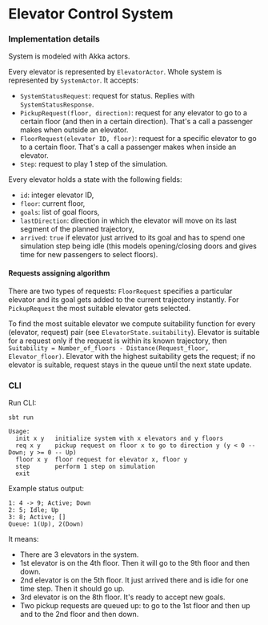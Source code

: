 # Elevator Control System


### Implementation details

System is modeled with Akka actors.

Every elevator is represented by `ElevatorActor`. Whole system is represented by `SystemActor`. 
It accepts:
- `SystemStatusRequest`: request for status. Replies with `SystemStatusResponse`.
- `PickupRequest(floor, direction)`: request for any elevator to go to a certain floor (and then
 in a certain direction). That's a call a passenger makes when outside an elevator.
- `FloorRequest(elevator ID, floor)`: request for a specific elevator to go to a certain floor. 
That's a call a passenger makes when inside an elevator.
- `Step`: request to play 1 step of the simulation.

Every elevator holds a state with the following fields:
- `id`: integer elevator ID,
- `floor`: current floor,
- `goals`: list of goal floors,
- `lastDirection`: direction in which the elevator will move on its last segment of the planned 
trajectory,
- `arrived`: `true` if elevator just arrived to its goal and has to spend one simulation step 
being idle (this models opening/closing doors and gives time for new passengers to select floors).

#### Requests assigning algorithm
 
There are two types of requests: `FloorRequest` specifies a particular elevator and its goal 
gets added to the current trajectory instantly. For `PickupRequest` the most suitable elevator 
gets selected.

To find the most suitable elevator we compute suitability function for every (elevator, 
request) pair (see `ElevatorState.suitability`). Elevator is suitable for a request only if the 
request is within its known trajectory, then 
`Suitability = Number_of_floors - Distance(Request_floor, Elevator_floor)`. Elevator with the 
 highest suitability gets the request; if no elevator is suitable, request stays in the queue 
 until the next state update.


### CLI

Run CLI:
```
sbt run
```

```
Usage:
  init x y   initialize system with x elevators and y floors
  req x y    pickup request on floor x to go to direction y (y < 0 -- Down; y >= 0 -- Up)
  floor x y  floor request for elevator x, floor y
  step       perform 1 step on simulation
  exit
```

Example status output:

```
1: 4 -> 9; Active; Down
2: 5; Idle; Up
3: 8; Active; []
Queue: 1(Up), 2(Down)
```

It means:

- There are 3 elevators in the system.
- 1st elevator is on the 4th floor. Then it will go to the 9th floor and then down.
- 2nd elevator is on the 5th floor. It just arrived there and is idle for one time step. Then it 
should go up.
- 3rd elevator is on the 8th floor. It's ready to accept new goals.
- Two pickup requests are queued up: to go to the 1st floor and then up and to the 2nd floor and 
then down.
